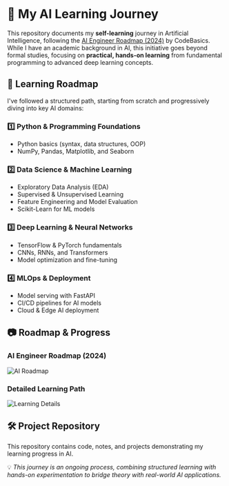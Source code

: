 

# 🚀 My AI Learning Journey  

This repository documents my **self-learning** journey in Artificial Intelligence, following the [AI Engineer Roadmap (2024)](https://codebasics.io/resources/ai-engineer-roadmap-2024) by CodeBasics. While I have an academic background in AI, this initiative goes beyond formal studies, focusing on **practical, hands-on learning** from fundamental programming to advanced deep learning concepts.  

## 📌 Learning Roadmap  

I've followed a structured path, starting from scratch and progressively diving into key AI domains:  

### 1️⃣ **Python & Programming Foundations**  
- Python basics (syntax, data structures, OOP)  
- NumPy, Pandas, Matplotlib, and Seaborn  

### 2️⃣ **Data Science & Machine Learning**  
- Exploratory Data Analysis (EDA)  
- Supervised & Unsupervised Learning  
- Feature Engineering and Model Evaluation  
- Scikit-Learn for ML models  

### 3️⃣ **Deep Learning & Neural Networks**  
- TensorFlow & PyTorch fundamentals  
- CNNs, RNNs, and Transformers  
- Model optimization and fine-tuning  

### 4️⃣ **MLOps & Deployment**  
- Model serving with FastAPI  
- CI/CD pipelines for AI models  
- Cloud & Edge AI deployment  

## 📷 Roadmap & Progress  

### AI Engineer Roadmap (2024)  
![AI Roadmap](AI-Engineer-Roadmap-2024.webp)  

### Detailed Learning Path  
![Learning Details](Screenshot-2025-03-16-124040.png)  

## 🛠️ Project Repository  
This repository contains code, notes, and projects demonstrating my learning progress in AI.  

💡 *This journey is an ongoing process, combining structured learning with hands-on experimentation to bridge theory with real-world AI applications.*  

